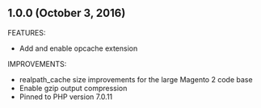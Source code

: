 ## 1.0.0 (October 3, 2016)

FEATURES:

- Add and enable opcache extension

IMPROVEMENTS:

- realpath_cache size improvements for the large Magento 2 code base
- Enable gzip output compression
- Pinned to PHP version 7.0.11

